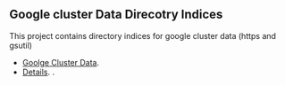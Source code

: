 ## Google cluster Data Direcotry Indices

This project contains directory indices for google cluster data (https and gsutil)

- [Goolge Cluster Data](https://github.com/google/cluster-data).
- [Details](https://drive.google.com/file/d/0B5g07T_gRDg9Z0lsSTEtTWtpOW8/view).
.


